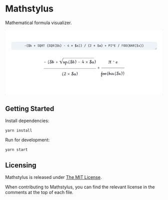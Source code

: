 # Mathstylus

Mathematical formula visualizer.

![](./assets/recording.gif)

## Getting Started

Install dependencies:

```shell script
yarn install
```

Run for development:

```shell script
yarn start
```

## Licensing

Mathstylus is released under [The MIT License](./LICENSE.md).

When contributing to Mathstylus, you can find the relevant license in the comments at the top of each file.
